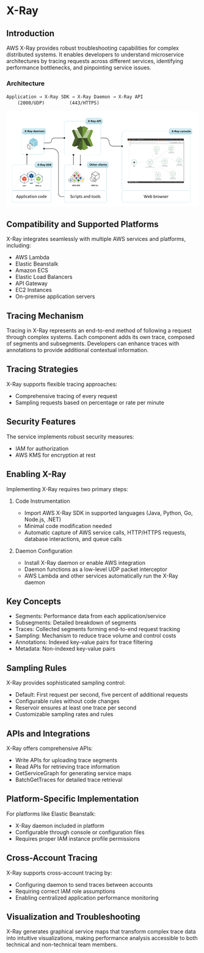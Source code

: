 # X-Ray

## Introduction

AWS X-Ray provides robust troubleshooting capabilities for complex distributed systems. It enables developers to understand microservice architectures by tracing requests across different services, identifying performance bottlenecks, and pinpointing service issues.

### Architecture
```
Application → X-Ray SDK → X-Ray Daemon → X-Ray API
    (2000/UDP)         (443/HTTPS)
```

![X-Ray Overview:](../assets/img/xray.png)

## Compatibility and Supported Platforms

X-Ray integrates seamlessly with multiple AWS services and platforms, including:
- AWS Lambda
- Elastic Beanstalk
- Amazon ECS
- Elastic Load Balancers
- API Gateway
- EC2 Instances
- On-premise application servers

## Tracing Mechanism

Tracing in X-Ray represents an end-to-end method of following a request through complex systems. Each component adds its own trace, composed of segments and subsegments. Developers can enhance traces with annotations to provide additional contextual information.

## Tracing Strategies

X-Ray supports flexible tracing approaches:
- Comprehensive tracing of every request
- Sampling requests based on percentage or rate per minute

## Security Features

The service implements robust security measures:
- IAM for authorization
- AWS KMS for encryption at rest

## Enabling X-Ray

Implementing X-Ray requires two primary steps:

1. Code Instrumentation
   - Import AWS X-Ray SDK in supported languages (Java, Python, Go, Node.js, .NET)
   - Minimal code modification needed
   - Automatic capture of AWS service calls, HTTP/HTTPS requests, database interactions, and queue calls

2. Daemon Configuration
   - Install X-Ray daemon or enable AWS integration
   - Daemon functions as a low-level UDP packet interceptor
   - AWS Lambda and other services automatically run the X-Ray daemon

## Key Concepts

- Segments: Performance data from each application/service
- Subsegments: Detailed breakdown of segments
- Traces: Collected segments forming end-to-end request tracking
- Sampling: Mechanism to reduce trace volume and control costs
- Annotations: Indexed key-value pairs for trace filtering
- Metadata: Non-indexed key-value pairs

## Sampling Rules

X-Ray provides sophisticated sampling control:
- Default: First request per second, five percent of additional requests
- Configurable rules without code changes
- Reservoir ensures at least one trace per second
- Customizable sampling rates and rules

## APIs and Integrations

X-Ray offers comprehensive APIs:
- Write APIs for uploading trace segments
- Read APIs for retrieving trace information
- GetServiceGraph for generating service maps
- BatchGetTraces for detailed trace retrieval

## Platform-Specific Implementation

For platforms like Elastic Beanstalk:
- X-Ray daemon included in platform
- Configurable through console or configuration files
- Requires proper IAM instance profile permissions

## Cross-Account Tracing

X-Ray supports cross-account tracing by:
- Configuring daemon to send traces between accounts
- Requiring correct IAM role assumptions
- Enabling centralized application performance monitoring

## Visualization and Troubleshooting

X-Ray generates graphical service maps that transform complex trace data into intuitive visualizations, making performance analysis accessible to both technical and non-technical team members.
